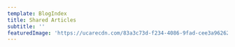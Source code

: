 ```yaml
---
template: BlogIndex
title: Shared Articles
subtitle: ''
featuredImage: 'https://ucarecdn.com/83a3c73d-f234-4086-9fad-cee3a9626230/'
---
```


